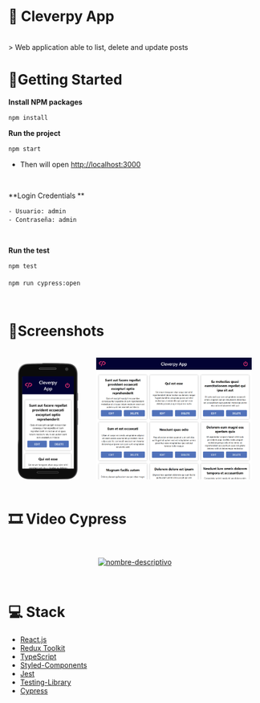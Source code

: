 # 📑 Cleverpy App

<br/>
> Web application able to list, delete and update posts

</br>

# 💫Getting Started

**Install NPM packages**

```sh
npm install
```

**Run the project**

```sh
npm start
```

- Then will open [http://localhost:3000](http://localhost:3000)

<br/>

**Login Credentials **

```sh
- Usuario: admin
- Contraseña: admin
```

<br/>

**Run the test**

```sh
npm test

npm run cypress:open
```

<br/>

# 🎨Screenshots

<br/>
<div align="center" >

<img  src="./src/assets/mobile.png" alt="App Image" width='120px' > 
  &nbsp  &nbsp &nbsp  &nbsp
<img  src="./src/assets/pc.png" alt="App Image" width='310px' >
</div>

<br/>

# 🎞️ Video Cypress

<br/>
<div align="center" >

[![nombre-descriptivo](https://img.youtube.com/vi/6HEEULa6qdo/hqdefault.jpg)](https://youtu.be/6HEEULa6qdo)

</div>
<br/>

# 💻 Stack

- [React.js](https://nextjs.org/)
- [Redux Toolkit](https://redux-toolkit.js.org/)
- [TypeScript](typescriptlang.org)
- [Styled-Components](https://styled-components.com/)
- [Jest](https://jestjs.io/)
- [Testing-Library](https://testing-library.com/)
- [Cypress](https://www.cypress.io/)
